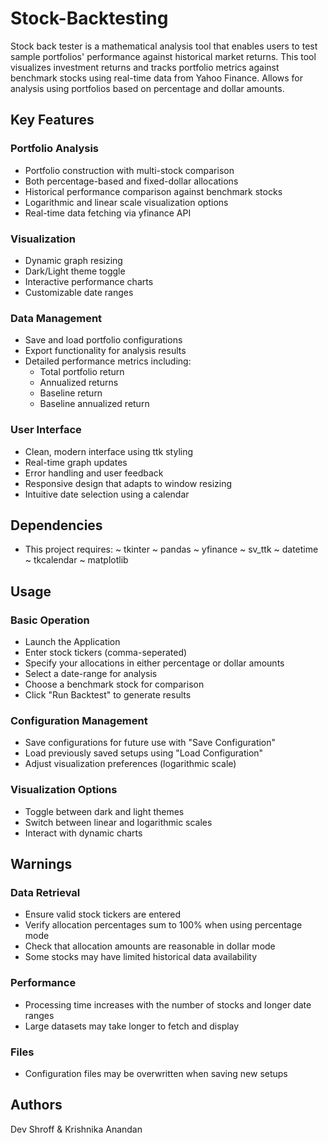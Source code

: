 # Stock-Backtesting
Stock back tester is a mathematical analysis tool that enables users to test sample portfolios' performance against historical market returns. This tool visualizes investment returns and tracks portfolio metrics against benchmark stocks using real-time data from Yahoo Finance. Allows for analysis using portfolios based on percentage and dollar amounts.
## Key Features 
### Portfolio Analysis 
- Portfolio construction with multi-stock comparison 
- Both percentage-based and fixed-dollar allocations 
- Historical performance comparison against benchmark stocks 
- Logarithmic and linear scale visualization options 
- Real-time data fetching via yfinance API 
### Visualization 
- Dynamic graph resizing 
- Dark/Light theme toggle 
- Interactive performance charts 
- Customizable date ranges 
### Data Management 
- Save and load portfolio configurations 
- Export functionality for analysis results 
- Detailed performance metrics including: 
    - Total portfolio return 
    - Annualized returns 
    - Baseline return 
    - Baseline annualized return 
### User Interface 
- Clean, modern interface using ttk styling 
- Real-time graph updates 
- Error handling and user feedback 
- Responsive design that adapts to window resizing 
- Intuitive date selection using a calendar

 ## Dependencies
 - This project requires: 
 ~ tkinter 
 ~ pandas 
 ~ yfinance 
 ~ sv_ttk 
 ~ datetime 
 ~ tkcalendar 
 ~ matplotlib 

 ## Usage 
 ### Basic Operation 
 - Launch the Application 
 - Enter stock tickers (comma-seperated) 
 - Specify your allocations in either percentage or dollar amounts 
 - Select a date-range for analysis 
 - Choose a benchmark stock for comparison 
 - Click "Run Backtest" to generate results 
 ### Configuration Management 
 - Save configurations for future use with "Save Configuration" 
 - Load previously saved setups using "Load Configuration" 
 - Adjust visualization preferences (logarithmic scale) 
 ### Visualization Options 
 - Toggle between dark and light themes 
 - Switch between linear and logarithmic scales 
 - Interact with dynamic charts 

 ## Warnings 
 ### Data Retrieval 
 - Ensure valid stock tickers are entered 
 - Verify allocation percentages sum to 100% when using percentage mode 
 - Check that allocation amounts are reasonable in dollar mode 
 - Some stocks may have limited historical data availability 
 ### Performance 
 - Processing time increases with the number of stocks and longer date ranges 
 - Large datasets may take longer to fetch and display 
 ### Files 
 - Configuration files may be overwritten when saving new setups 
 
 ## Authors 
 Dev Shroff & Krishnika Anandan
